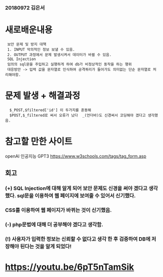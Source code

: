 ### 20180972 김은서

# 새로배운내용
```
 보안 문제 및 방지 대책
 1. INPUT 악의적인 정보 보낼 수 있음.
 2. OUTPUT 과정에서 문제 발생시켜서 데이터가 바뀔 수 있음.
 SQL Injection
 임의의 sql문을 주입하고 실행하게 하여 db가 비정상적인 동작을 하는 행위
 대응방안 -> 입력 값을 문자열로 인식하여 공격쿼리가 들어가도 의미없는 단순 문자열로 처리해야함.
```

# 문제 발생 + 해결과정
```
  $_POST,$filtered['id'] 이 두가지를 혼동해
  $POST,$_filtered로 써서 오류가 났다  _(언더바)도 신경써서 코딩해야 겠다고 생각했음. 
```

# 참고할 만한 사이트
openAI 인공지능 GPT3 
https://www.w3schools.com/tags/tag_form.asp

## 회고

### (+) SQL Injection에 대해 알게 되어 보안 문제도 신경을 써야 겠다고 생각했다. sql문을 이용하여 웹 페이지에 보여줄 수 있어서 신기했다. 
### CSS를 이용하여 웹 페이지가 바뀌는 것이 신기했음.

### (-) php문법에 대해 더 공부해야 겠다고 생각함. 

### (!) 사용자가 입력한 정보는 신뢰할 수 없다고 생각 한 후 검증하여 DB에 저장해야 된다는 것을 알게 되었다!

# https://youtu.be/6pT5nTamSik
